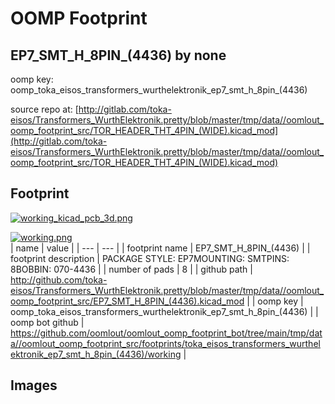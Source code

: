 # OOMP Footprint  
## EP7_SMT_H_8PIN_(4436)  by none  
  
oomp key: oomp_toka_eisos_transformers_wurthelektronik_ep7_smt_h_8pin_(4436)  
  
source repo at: [http://gitlab.com/toka-eisos/Transformers_WurthElektronik.pretty/blob/master/tmp/data//oomlout_oomp_footprint_src/TOR_HEADER_THT_4PIN_(WIDE).kicad_mod](http://gitlab.com/toka-eisos/Transformers_WurthElektronik.pretty/blob/master/tmp/data//oomlout_oomp_footprint_src/TOR_HEADER_THT_4PIN_(WIDE).kicad_mod)  
## Footprint  
  
[![working_kicad_pcb_3d.png](working_kicad_pcb_3d_600.png)](working_kicad_pcb_3d.png)  
  
[![working.png](working_600.png)](working.png)  
| name | value | 
| --- | --- | 
| footprint name | EP7_SMT_H_8PIN_(4436) | 
| footprint description | PACKAGE STYLE: EP7MOUNTING: SMTPINS: 8BOBBIN: 070-4436 | 
| number of pads | 8 | 
| github path | http://github.com/toka-eisos/Transformers_WurthElektronik.pretty/blob/master/tmp/data//oomlout_oomp_footprint_src/EP7_SMT_H_8PIN_(4436).kicad_mod | 
| oomp key | oomp_toka_eisos_transformers_wurthelektronik_ep7_smt_h_8pin_(4436) | 
| oomp bot github | https://github.com/oomlout/oomlout_oomp_footprint_bot/tree/main/tmp/data//oomlout_oomp_footprint_src/footprints/toka_eisos_transformers_wurthelektronik_ep7_smt_h_8pin_(4436)/working | 
## Images  
